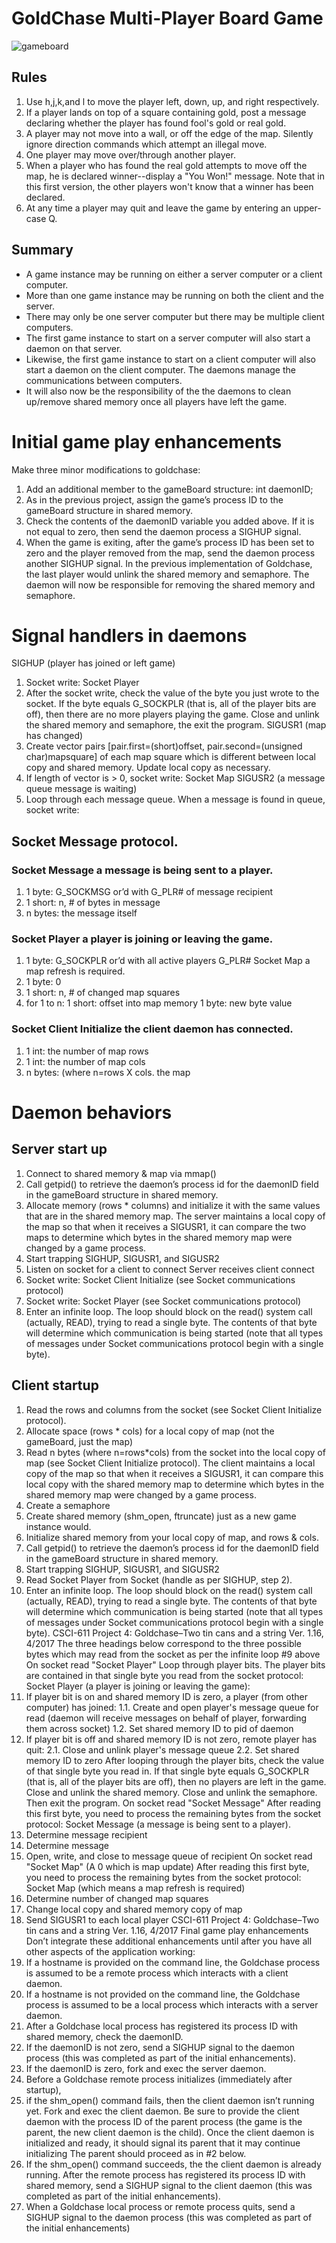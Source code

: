 # GoldChase Multi-Player Board Game

![gameboard](goldchase.PNG)

## Rules
1. Use h,j,k,and l to move the player left, down, up, and right respectively.
2. If a player lands on top of a square containing gold, post a message declaring whether the
player has found fool's gold or real gold.
3. A player may not move into a wall, or off the edge of the map. Silently ignore direction
commands which attempt an illegal move.
4. One player may move over/through another player.
5. When a player who has found the real gold attempts to move off the map, he is declared
winner--display a "You Won!" message. Note that in this first version, the other players
won't know that a winner has been declared.
6. At any time a player may quit and leave the game by entering an upper-case Q.



## Summary 
* A game instance may be running on either a server computer or a client computer.
* More than one game instance may be running on both the client and the server. 
* There may only be one server computer but there may be multiple client computers. 
* The first game instance to start on a server computer will also start a daemon on that server. 
* Likewise, the first game instance to start on a client computer will also start a daemon on the client computer. The daemons manage the communications between computers.
* It will also now be the responsibility of the the daemons to clean up/remove shared memory once all players 
have left the game. 

# Initial game play enhancements 
Make three minor modifications to goldchase: 
1. Add an additional member to the gameBoard structure: 
int daemonID; 
2. As in the previous project, assign the game’s process ID to the gameBoard structure in 
shared memory. 
3. Check the contents of the daemonID variable you added above. If it is not equal to zero, 
then send the daemon process a SIGHUP signal. 
4. When the game is exiting, after the game’s process ID has been set to zero and the player 
removed from the map, send the daemon process another SIGHUP signal. In the previous 
implementation of Goldchase, the last player would unlink the shared memory and 
semaphore. The daemon will now be responsible for removing the shared memory and 
semaphore. 

# Signal handlers in daemons 
SIGHUP (player has joined or left game) 
1. Socket write: Socket Player 
2. After the socket write, check the value of the byte you just wrote to the socket. If the byte 
equals G_SOCKPLR (that is, all of the player bits are off), then there are no more players 
playing the game. Close and unlink the shared memory and semaphore, the exit the 
program. 
SIGUSR1 (map has changed) 
1. Create vector pairs 
[pair.first=(short)offset, pair.second=(unsigned char)mapsquare] 
of each map square which is different between local copy and shared memory. Update local 
copy as necessary. 
2. If length of vector is > 0, socket write: Socket Map 
SIGUSR2 (a message queue message is waiting) 
1. Loop through each message queue. When a message is found in queue, socket write: 
## Socket Message protocol. 
### Socket Message a message is being sent to a player. 
1. 1 byte: G_SOCKMSG or’d with G_PLR# of message recipient 
2. 1 short: n, # of bytes in message 
3. n bytes: the message itself 

### Socket Player a player is joining or leaving the game. 
1. 1 byte: G_SOCKPLR or’d with all active players G_PLR# 
Socket Map a map refresh is required. 
1. 1 byte: 0 
2. 1 short: n, # of changed map squares 
3. for 1 to n: 
1 short: offset into map memory 
1 byte: new byte value 
### Socket Client Initialize the client daemon has connected. 
1. 1 int: the number of map rows 
2. 1 int: the number of map cols 
3. n bytes: (where n=rows X cols. the map  

# Daemon behaviors 
## Server start up 
1. Connect to shared memory & map via mmap() 
2. Call getpid() to retrieve the daemon’s process id for the daemonID field in the 
gameBoard structure in shared memory. 
3. Allocate memory (rows * columns) and initialize it with the same values that are in the 
shared memory map. The server maintains a local copy of the map so that when it receives 
a SIGUSR1, it can compare the two maps to determine which bytes in the shared memory 
map were changed by a game process. 
4. Start trapping SIGHUP, SIGUSR1, and SIGUSR2 
5. Listen on socket for a client to connect 
Server receives client connect 
1. Socket write: Socket Client Initialize (see Socket communications protocol) 
2. Socket write: Socket Player (see Socket communications protocol) 
3. Enter an infinite loop. The loop should block on the read() system call (actually, READ), 
trying to read a single byte. The contents of that byte will determine which communication is 
being started (note that all types of messages under Socket communications protocol 
begin with a single byte). 
## Client startup 
1. Read the rows and columns from the socket (see Socket Client Initialize protocol). 
2. Allocate space (rows * cols) for a local copy of map (not the gameBoard, just the map) 
3. Read n bytes (where n=rows*cols) from the socket into the local copy of map (see Socket 
Client Initialize protocol). The client maintains a local copy of the map so that when it 
receives a SIGUSR1, it can compare this local copy with the shared memory map to 
determine which bytes in the shared memory map were changed by a game process. 
4. Create a semaphore 
5. Create shared memory (shm_open, ftruncate) just as a new game instance would. 
6. Initialize shared memory from your local copy of map, and rows & cols. 
7. Call getpid() to retrieve the daemon’s process id for the daemonID field in the 
gameBoard structure in shared memory. 
8. Start trapping SIGHUP, SIGUSR1, and SIGUSR2 
9. Read Socket Player from Socket (handle as per SIGHUP, step 2). 
10. Enter an infinite loop. The loop should block on the read() system call (actually, READ), 
trying to read a single byte. The contents of that byte will determine which communication is 
being started (note that all types of messages under Socket communications protocol 
begin with a single byte). 
CSCI-611 Project 4: Goldchase–Two tin cans and a string Ver. 1.16, 4/2017 
The three headings below correspond to the three possible bytes 
which may read from the socket as per the infinite loop #9 above 
On socket read "Socket Player" 
Loop through player bits. The player bits are contained in that single byte you read from the 
socket protocol: Socket Player (a player is joining or leaving the game): 
1. If player bit is on and shared memory ID is zero, a player (from other computer) has joined: 
1.1. Create and open player's message queue for read (daemon will receive messages 
on behalf of player, forwarding them across socket) 
1.2. Set shared memory ID to pid of daemon 
2. If player bit is off and shared memory ID is not zero, remote player has quit: 
2.1. Close and unlink player's message queue 
2.2. Set shared memory ID to zero 
After looping through the player bits, check the value of that single byte you read in. If that 
single byte equals G_SOCKPLR (that is, all of the player bits are off), then no players are left in 
the game. Close and unlink the shared memory. Close and unlink the semaphore. Then exit 
the program. 
On socket read "Socket Message" 
After reading this first byte, you need to process the remaining bytes from the socket protocol: 
Socket Message (a message is being sent to a player). 
1. Determine message recipient 
2. Determine message 
3. Open, write, and close to message queue of recipient 
On socket read "Socket Map" (A 0 which is map update) 
After reading this first byte, you need to process the remaining bytes from the socket protocol: 
Socket Map (which means a map refresh is required) 
1. Determine number of changed map squares 
2. Change local copy and shared memory copy of map 
3. Send SIGUSR1 to each local player 
CSCI-611 Project 4: Goldchase–Two tin cans and a string Ver. 1.16, 4/2017 
Final game play enhancements 
Don’t integrate these additional enhancements until after you have all other aspects of the 
application working: 
1. If a hostname is provided on the command line, the Goldchase process is assumed to be a 
remote process which interacts with a client daemon. 
2. If a hostname is not provided on the command line, the Goldchase process is assumed to 
be a local process which interacts with a server daemon. 
3. After a Goldchase local process has registered its process ID with shared memory, check 
the daemonID. 
1. If the daemonID is not zero, send a SIGHUP signal to the daemon process (this was 
completed as part of the initial enhancements). 
2. If the daemonID is zero, fork and exec the server daemon. 
4. Before a Goldchase remote process initializes (immediately after startup), 
1. if the shm_open() command fails, then the client daemon isn’t running yet. Fork and 
exec the client daemon. Be sure to provide the client daemon with the process ID of the 
parent process (the game is the parent, the new client daemon is the child). Once the 
client daemon is initialized and ready, it should signal its parent that it may continue 
initializing The parent should proceed as in #2 below. 
2. If the shm_open() command succeeds, the the client daemon is already running. 
After the remote process has registered its process ID with shared memory, send a 
SIGHUP signal to the client daemon (this was completed as part of the initial 
enhancements). 
5. When a Goldchase local process or remote process quits, send a SIGHUP signal to the 
daemon process (this was completed as part of the initial enhancements)
